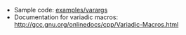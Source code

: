 * Sample code: [examples/varargs](../examples/varargs/)
* Documentation for variadic macros: <http://gcc.gnu.org/onlinedocs/cpp/Variadic-Macros.html>
